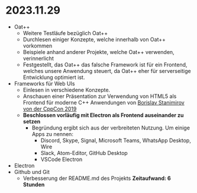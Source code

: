 # 2023.11.29
- Oat++
	- Weitere Testläufe bezüglich Oat++
	- Durchlesen einiger Konzepte, welche innerhalb von Oat++ vorkommen
	- Beispiele anhand anderer Projekte, welche Oat++ verwenden, verinnerlicht
	- Festgestellt, das Oat++ das falsche Framework ist für ein Frontend, welches unsere Anwendung steuert, da Oat++ eher für serverseitige Entwicklung optimiert ist.
- Frameworks für Web UIs
	- Einlesen in verschiedene Konzepte. 
	- Anschauen einer Präsentation zur Verwendung von HTML5 als Frontend für moderne C++ Anwendungen von [Borislav Stanimirov von der CppCon 2019](https://youtu.be/bbbcZd4cuxg?si=OiNvna-sGjeUJPu1)
	- **Beschlossen vorläufig mit Electron als Frontend auseinander zu setzen**
		- Begründung ergibt sich aus der verbreiteten Nutzung. Um einige Apps zu nennen:
			- Discord, Skype, Signal, Microsoft Teams, WhatsApp Desktop, Wire
			- Slack, Atom-Editor, GitHub Desktop
			- VSCode
Electron
- Electron
- Github und Git
	- Verbesserung der README.md des Projekts
**Zeitaufwand: 6 Stunden**